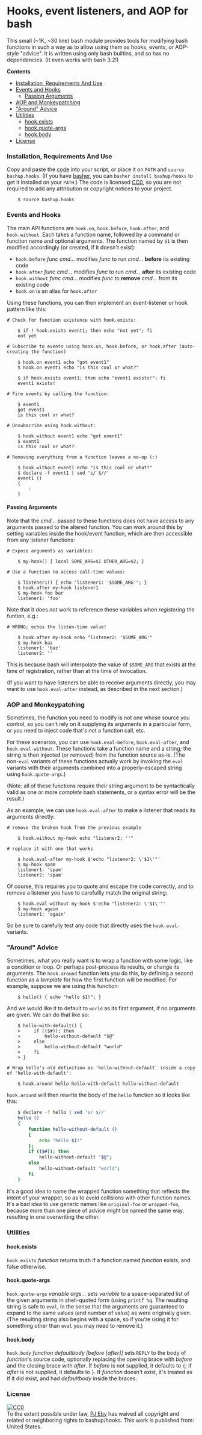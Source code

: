 # Hooks, event listeners, and AOP for bash

This small (~1K, ~30 line) bash module provides tools for modifying bash functions in such a way as to allow using them as hooks, events, or AOP-style "advice".  It is written using only bash builtins, and so has no dependencies.  (It even works with bash 3.2!)

**Contents**
<!-- toc -->

- [Installation, Requirements And Use](#installation-requirements-and-use)
- [Events and Hooks](#events-and-hooks)
  * [Passing Arguments](#passing-arguments)
- [AOP and Monkeypatching](#aop-and-monkeypatching)
- ["Around" Advice](#around-advice)
- [Utilities](#utilities)
  * [hook.exists](#hookexists)
  * [hook.quote-args](#hookquote-args)
  * [hook.body](#hookbody)
- [License](#license)

<!-- tocstop -->

### Installation, Requirements And Use

Copy and paste the [code](bashup.hooks) into your script, or place it on `PATH` and `source bashup.hooks`.  (If you have [basher](https://github.com/basherpm/basher), you can `basher install bashup/hooks` to get it installed on your `PATH`.)  The code is licensed [CC0](http://creativecommons.org/publicdomain/zero/1.0/), so you are not required to add any attribution or copyright notices to your project.

```shell
    $ source bashup.hooks
```

### Events and Hooks

The main API functions are `hook.on`, `hook.before`, `hook.after`, and `hook.without`.  Each takes a function name, followed by a command or function name and optional arguments.  The function named by `$1` is then modified accordingly (or created, if it doesn't exist):

* `hook.before` *func cmd...* modifies *func* to run *cmd...* **before** its existing code
* `hook.after` *func cmd...* modifies *func* to run *cmd...* **after** its existing code
* `hook.without` *func cmd...* modifies *func* to **remove** *cmd...* from its existing code
* `hook.on` is an alias for `hook.after`

Using these functions, you can then implement an event-listener or hook pattern like this:

```shell
# Check for function existence with hook.exists:

    $ if ! hook.exists event1; then echo "not yet"; fi
    not yet

# Subscribe to events using hook.on, hook.before, or hook.after (auto-creating the function)

    $ hook.on event1 echo "got event1"
    $ hook.on event1 echo "is this cool or what?"

    $ if hook.exists event1; then echo "event1 exists!"; fi
    event1 exists!

# Fire events by calling the function:

    $ event1
    got event1
    is this cool or what?

# Unsubscribe using hook.without:

    $ hook.without event1 echo "got event1"
    $ event1
    is this cool or what?

# Removing everything from a function leaves a no-op (:)

    $ hook.without event1 echo "is this cool or what?"
    $ declare -f event1 | sed 's/ $//'
    event1 ()
    {
        :
    }
```

#### Passing Arguments

Note that the *cmd...* passed to these functions does not have access to any arguments passed to the altered function.  You can work around this by setting variables inside the hook/event function, which are then accessible from any listener functions:

```shell
# Expose arguments as variables:

    $ my-hook() { local SOME_ARG=$1 OTHER_ARG=$2; }

# Use a function to access call-time values:

    $ listener1() { echo "listener1: '$SOME_ARG'"; }
    $ hook.after my-hook listener1
    $ my-hook foo bar
    listener1: 'foo'
```

Note that it does *not* work to reference these variables when *registering* the funtion, e.g.:

```shell
# WRONG; echos the listen-time value!

    $ hook.after my-hook echo "listener2: '$SOME_ARG'"
    $ my-hook baz
    listener1: 'baz'
    listener2: ''
```

This is because bash will interpolate the value of `$SOME_ARG` that exists at the time of registration, rather than at the time of invocation.

(If you want to have listeners be able to receive arguments directly, you may want to use `hook.eval-after` instead, as described in the next section.)

### AOP and Monkeypatching

Sometimes, the function you need to modify is not one whose source you control, so you can't rely on it supplying its arguments in a particular form, or you need to inject code that's not a function call, etc.

For these scenarios, you can use `hook.eval-before`, `hook.eval-after`, and `hook.eval-without`.  These functions take a function name and a string; the string is then injected (or removed) from the function source as-is.  (The non-`eval` variants of these functions actually work by invoking the `eval` variants with their arguments combined into a properly-escaped string using `hook.quote-args`.)

(Note: all of these functions require their string argument to be syntactically valid as one or more *complete* bash statements, or a syntax error will be the result.)

As an example, we can use `hook.eval-after` to make a listener that reads its arguments directly:

```shell
# remove the broken hook from the previous example

    $ hook.without my-hook echo "listener2: ''"

# replace it with one that works

    $ hook.eval-after my-hook $'echo "listener2: \'$1\'"'
    $ my-hook spam
    listener1: 'spam'
    listener2: 'spam'
```
Of course, this requires you to quote and escape the code correctly, and to remove a listener you have to carefullly match the original string:

```shell
    $ hook.eval-without my-hook $'echo "listener2: \'$1\'"'
    $ my-hook again
    listener1: 'again'
```

So be sure to carefully test any code that directly uses the `hook.eval-` variants.

### "Around" Advice

Sometimes, what you really want is to wrap a function with some logic, like a condition or loop.  Or perhaps post-process its results, or change its arguments. The  `hook.around` function lets you do this, by defining a second function as a *template* for how the first function will be modified.  For example, suppose we are using this function:

```shell
    $ hello() { echo "hello $1!"; }
```

And we would like it to default to `world` as its first argument, if no arguments are given.  We can do that like so:

```shell
    $ hello-with-default() {
    >     if (($#)); then
    >         hello-without-default "$@"
    >     else
    >         hello-without-default "world"
    >     fi
    > }

# Wrap hello's old definition as 'hello-without-default` inside a copy of 'hello-with-default':

    $ hook.around hello hello-with-default hello-without-default
```

`hook.around` will then rewrite the body of the `hello` function so it looks like this:

```bash
    $ declare -f hello | sed 's/ $//'
    hello ()
    {
        function hello-without-default ()
        {
            echo "hello $1!"
        };
        if (($#)); then
            hello-without-default "$@";
        else
            hello-without-default "world";
        fi
    }
```

It's a good idea to name the wrapped function something that reflects the intent of your wrapper, so as to avoid collisions with other function names.  It's a bad idea to use generic names like `original-foo` or `wrapped-foo`, because more than one piece of advice might be named the same way, resulting in one overwriting the other.

### Utilities

#### hook.exists

`hook.exists` *function* returns truth if a function named *function* exists, and false otherwise.

#### hook.quote-args

`hook.quote-args` *variable args...* sets *variable* to a space-separated list of the given arguments in shell-quoted form (using `printf %q`.  The resulting string is safe to `eval`, in the sense that the arguments are guaranteed to expand to the same values (and number of valus) as were originally given.  (The resulting string also begins with a space, so if you're using it for something other than `eval` you may need to remove it.)

#### hook.body

`hook.body` *function defaultbody [before [after]]* sets `REPLY` to the body of *function*'s source code, optionally replacing the opening brace with *before* and the closing brace with *after*.  If *before* is not supplied, it defaults to `{`; if *after* is not supplied, it defaults to `}`.  If *function* doesn't exist, it's treated as if it did exist, and had *defaultbody* inside the braces.

### License

<p xmlns:dct="http://purl.org/dc/terms/" xmlns:vcard="http://www.w3.org/2001/vcard-rdf/3.0#">
  <a rel="license" href="http://creativecommons.org/publicdomain/zero/1.0/"><img src="https://licensebuttons.net/p/zero/1.0/80x15.png" style="border-style: none;" alt="CC0" /></a><br />
  To the extent possible under law, <a rel="dct:publisher" href="https://github.com/pjeby"><span property="dct:title">PJ Eby</span></a>
  has waived all copyright and related or neighboring rights to <span property="dct:title">bashup/hooks</span>.
This work is published from: <span property="vcard:Country" datatype="dct:ISO3166" content="US" about="https://github.com/bashup/hooks">United States</span>.
</p>
